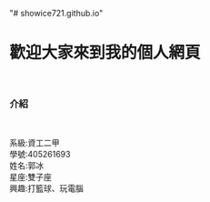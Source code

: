 "# showice721.github.io" 
<!DOCTYPE html>
<html>
  <head>
    <title>歡迎大家來到我的個人網頁</title>
  </head>
  <body>
    <h1>歡迎大家來到我的個人網頁</h1>
    <h3>介紹</h3>
    <p>系級:資工二甲<br>學號:405261693<br>姓名:郭冰<br>星座:雙子座<br>興趣:打籃球、玩電腦</P>
  </body>
</html>
